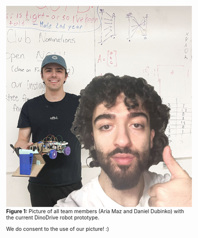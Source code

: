 ![Team Photo](../Images/team.jpg)<br>
**Figure 1:** Picture of all team members (Aria Maz and Daniel Dubinko) with the current DinoDrive robot prototype.

We do consent to the use of our picture! :)